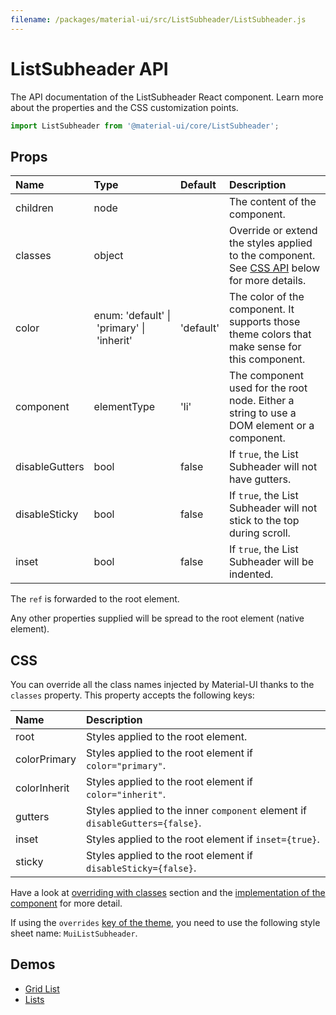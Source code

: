 ```yaml
---
filename: /packages/material-ui/src/ListSubheader/ListSubheader.js
---
```


<!--- This documentation is automatically generated, do not try to edit it. -->

# ListSubheader API

<p class="description">The API documentation of the ListSubheader React component. Learn more about the properties and the CSS customization points.</p>

```js
import ListSubheader from '@material-ui/core/ListSubheader';
```

## Props

| Name                                          | Type                                                                                                                  | Default                                     | Description                                                                                         |
| :-------------------------------------------- | :-------------------------------------------------------------------------------------------------------------------- | :------------------------------------------ | :-------------------------------------------------------------------------------------------------- |
| <span class="prop-name">children</span>       | <span class="prop-type">node</span>                                                                                   |                                             | The content of the component.                                                                       |
| <span class="prop-name">classes</span>        | <span class="prop-type">object</span>                                                                                 |                                             | Override or extend the styles applied to the component. See [CSS API](#css) below for more details. |
| <span class="prop-name">color</span>          | <span class="prop-type">enum:&nbsp;'default'&nbsp;&#124;<br>&nbsp;'primary'&nbsp;&#124;<br>&nbsp;'inherit'<br></span> | <span class="prop-default">'default'</span> | The color of the component. It supports those theme colors that make sense for this component.      |
| <span class="prop-name">component</span>      | <span class="prop-type">elementType</span>                                                                            | <span class="prop-default">'li'</span>      | The component used for the root node. Either a string to use a DOM element or a component.          |
| <span class="prop-name">disableGutters</span> | <span class="prop-type">bool</span>                                                                                   | <span class="prop-default">false</span>     | If `true`, the List Subheader will not have gutters.                                                |
| <span class="prop-name">disableSticky</span>  | <span class="prop-type">bool</span>                                                                                   | <span class="prop-default">false</span>     | If `true`, the List Subheader will not stick to the top during scroll.                              |
| <span class="prop-name">inset</span>          | <span class="prop-type">bool</span>                                                                                   | <span class="prop-default">false</span>     | If `true`, the List Subheader will be indented.                                                     |

The `ref` is forwarded to the root element.

Any other properties supplied will be spread to the root element (native element).

## CSS

You can override all the class names injected by Material-UI thanks to the `classes` property.
This property accepts the following keys:

| Name                                        | Description                                                                  |
| :------------------------------------------ | :--------------------------------------------------------------------------- |
| <span class="prop-name">root</span>         | Styles applied to the root element.                                          |
| <span class="prop-name">colorPrimary</span> | Styles applied to the root element if `color="primary"`.                     |
| <span class="prop-name">colorInherit</span> | Styles applied to the root element if `color="inherit"`.                     |
| <span class="prop-name">gutters</span>      | Styles applied to the inner `component` element if `disableGutters={false}`. |
| <span class="prop-name">inset</span>        | Styles applied to the root element if `inset={true}`.                        |
| <span class="prop-name">sticky</span>       | Styles applied to the root element if `disableSticky={false}`.               |

Have a look at [overriding with classes](/customization/overrides/#overriding-with-classes) section
and the [implementation of the component](https://github.com/mui-org/material-ui/blob/next/packages/material-ui/src/ListSubheader/ListSubheader.js)
for more detail.

If using the `overrides` [key of the theme](/customization/themes/#css),
you need to use the following style sheet name: `MuiListSubheader`.

## Demos

- [Grid List](/demos/grid-list/)
- [Lists](/demos/lists/)
